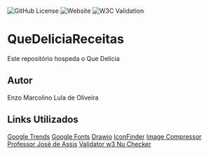 ![GitHub License](https://img.shields.io/github/license/HnriqueAlves/ReadyForLoL)
![Website](https://img.shields.io/website?url=!%5BCTAN%20License%5D(https%3A%2F%2Fimg.shields.io%2Fctan%2Fl%2Fhttp%253A%252F%252F127.0.0.1%253A5500%252Findex.html))
![W3C Validation](https://img.shields.io/w3c-validation/html?targetUrl=https%3A%2F%2Fgithub.com%2Fmaarcolino%2FQueDeliciaReceitas%2Fblob%2Fmain%2Findex.html)

# QueDeliciaReceitas
Este repositório hospeda o Que Delicia
## Autor
Enzo Marcolino Lula de Oliveira
## Links Utilizados
[Google Trends](https://trends.google.com.br/trends/) 
[Google Fonts](https://fonts.google.com)
[Drawio](https://draw.io)
[IconFinder](https://www.iconfinder.com)
[Image Compressor](https://imagecompressor.com)
[Professor José de Assis](https://joseassis.com.br/index.html)
[Validator w3 Nu Checker](https://validator.w3.org)
